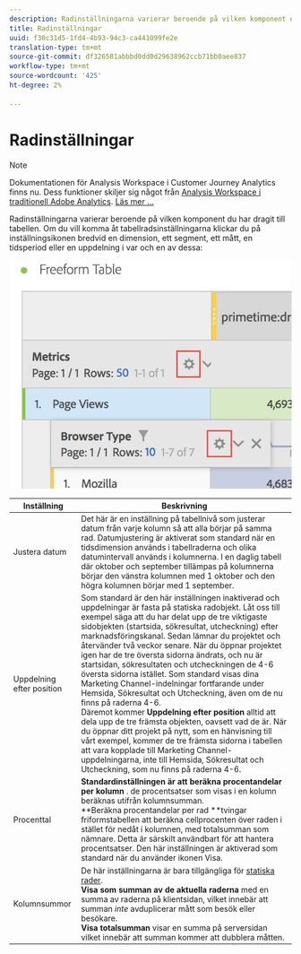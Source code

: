 ```yaml
---
description: Radinställningarna varierar beroende på vilken komponent du har dragit till tabellen.
title: Radinställningar
uuid: f30c31d5-1fd4-4b93-94c3-ca441099fe2e
translation-type: tm+mt
source-git-commit: df326581abbbd0dd0d29638962ccb71bb0aee837
workflow-type: tm+mt
source-wordcount: '425'
ht-degree: 2%

---
```



# Radinställningar

>[!NOTE]
>
>Dokumentationen för Analysis Workspace i Customer Journey Analytics finns nu. Dess funktioner skiljer sig något från [Analysis Workspace i traditionell Adobe Analytics](https://docs.adobe.com/content/help/en/analytics/analyze/analysis-workspace/home.html). [Läs mer …](/help/getting-started/cja-aa.md)

Radinställningarna varierar beroende på vilken komponent du har dragit till tabellen. Om du vill komma åt tabellradsinställningarna klickar du på inställningsikonen bredvid en dimension, ett segment, ett mått, en tidsperiod eller en uppdelning i var och en av dessa:

![](assets/row-settings.png)

| Inställning | Beskrivning |
|--- |--- |
| Justera datum | Det här är en inställning på tabellnivå som justerar datum från varje kolumn så att alla börjar på samma rad. Datumjustering är aktiverat som standard när en tidsdimension används i tabellraderna och olika datumintervall används i kolumnerna. I en daglig tabell där oktober och september tillämpas på kolumnerna börjar den vänstra kolumnen med 1 oktober och den högra kolumnen börjar med 1 september. |
| Uppdelning efter position | Som standard är den här inställningen inaktiverad och uppdelningar är fasta på statiska radobjekt. Låt oss till exempel säga att du har delat upp de tre viktigaste sidobjekten (startsida, sökresultat, utcheckning) efter marknadsföringskanal. Sedan lämnar du projektet och återvänder två veckor senare. När du öppnar projektet igen har de tre översta sidorna ändrats, och nu är startsidan, sökresultaten och utcheckningen de 4-6 översta sidorna istället. Som standard visas dina Marketing Channel-indelningar fortfarande under Hemsida, Sökresultat och Utcheckning, även om de nu finns på raderna 4-6. <br> Däremot kommer **Uppdelning efter position** alltid att dela upp de tre främsta objekten, oavsett vad de är. När du öppnar ditt projekt på nytt, som en hänvisning till vårt exempel, kommer de tre främsta sidorna i tabellen att vara kopplade till Marketing Channel-uppdelningarna, inte till Hemsida, Sökresultat och Utcheckning, som nu finns på raderna 4-6. |
| Procenttal | **Standardinställningen är att beräkna procentandelar per kolumn** . de procentsatser som visas i en kolumn beräknas utifrån kolumnsumman. <br>**Beräkna procentandelar per rad **tvingar friformstabellen att beräkna cellprocenten över raden i stället för nedåt i kolumnen, med totalsumman som nämnare. Detta är särskilt användbart för att hantera procentsatser. Den här inställningen är aktiverad som standard när du använder ikonen Visa. |
| Kolumnsummor | De här inställningarna är bara tillgängliga för [statiska rader](manual-vs-dynamic-rows.md). <br> **Visa som summan av de aktuella raderna** med en summa av raderna på klientsidan, vilket innebär att summan *inte* avduplicerar mått som besök eller besökare. <br> **Visa totalsumman** visar en summa på serversidan vilket innebär att summan kommer att dubblera måtten. |
